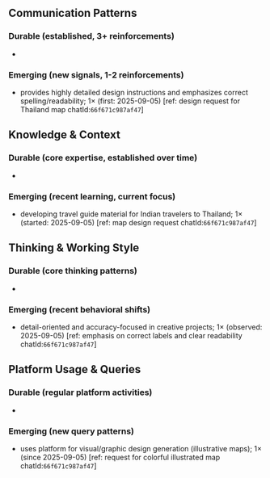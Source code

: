 ## Communication Patterns
### Durable (established, 3+ reinforcements)
- 

### Emerging (new signals, 1-2 reinforcements)
- provides highly detailed design instructions and emphasizes correct spelling/readability; 1× (first: 2025-09-05) [ref: design request for Thailand map chatId:`66f671c987af47`]

## Knowledge & Context
### Durable (core expertise, established over time)
- 

### Emerging (recent learning, current focus)
- developing travel guide material for Indian travelers to Thailand; 1× (started: 2025-09-05) [ref: map design request chatId:`66f671c987af47`]

## Thinking & Working Style
### Durable (core thinking patterns)
- 

### Emerging (recent behavioral shifts)
- detail-oriented and accuracy-focused in creative projects; 1× (observed: 2025-09-05) [ref: emphasis on correct labels and clear readability chatId:`66f671c987af47`]

## Platform Usage & Queries
### Durable (regular platform activities)
- 

### Emerging (new query patterns)
- uses platform for visual/graphic design generation (illustrative maps); 1× (since 2025-09-05) [ref: request for colorful illustrated map chatId:`66f671c987af47`]